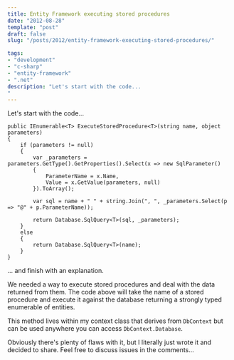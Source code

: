 ```yaml
---
title: Entity Framework executing stored procedures
date: "2012-08-28"
template: "post"
draft: false
slug: "/posts/2012/entity-framework-executing-stored-procedures/"

tags:
- "development"
- "c-sharp"
- "entity-framework"
- ".net"
description: "Let's start with the code..."
---
```

Let's start with the code...

    public IEnumerable<T> ExecuteStoredProcedure<T>(string name, object parameters)
    {
        if (parameters != null)
        {
            var _parameters = parameters.GetType().GetProperties().Select(x => new SqlParameter()
            {
                ParameterName = x.Name,
                Value = x.GetValue(parameters, null)
            }).ToArray();
                
            var sql = name + " " + string.Join(", ", _parameters.Select(p => "@" + p.ParameterName));
                
            return Database.SqlQuery<T>(sql, _parameters);
        }
        else
        {
            return Database.SqlQuery<T>(name);
        }
    }

... and finish with an explanation.

We needed a way to execute stored procedures and deal with the data returned from them.  The code above will take the name of a stored procedure and execute it against the database returning a strongly typed enumerable of entities.

This method lives within my context class that derives from `DbContext` but can be used anywhere you can access `DbContext.Database`.

Obviously there's plenty of flaws with it, but I literally just wrote it and decided to share.  Feel free to discuss issues in the comments...
